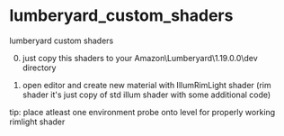 # lumberyard_custom_shaders
 lumberyard custom shaders
 
 0. just copy this shaders to your Amazon\Lumberyard\1.19.0.0\dev directory
 
 1. open editor and create new material with IllumRimLight shader (rim shader it's just copy of std illum shader with some additional code) 
 
 tip: place atleast one environment probe onto level for properly working rimlight shader
 